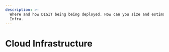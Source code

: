 ```yaml
---
description: >-
  Where and how DIGIT being being deployed. How can you size and estimate the
  Infra.
---
```


# Cloud Infrastructure

